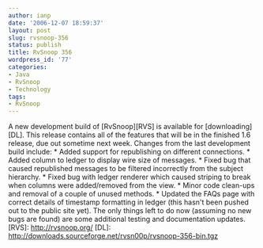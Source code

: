 ```yaml
---
author: ianp
date: '2006-12-07 18:59:37'
layout: post
slug: rvsnoop-356
status: publish
title: RvSnoop 356
wordpress_id: '77'
categories:
- Java
- RvSnoop
- Technology
tags:
- RvSnoop
---
```


A new development build of [RvSnoop][RVS] is available for
[downloading][DL]. This release contains all of the features that will
be in the finished 1.6 release, due out sometime next week. Changes from
the last development build include: \* Added support for republishing on
different connections. \* Added column to ledger to display wire size of
messages. \* Fixed bug that caused republished messages to be filtered
incorrectly from the subject hierarchy. \* Fixed bug with ledger
renderer which caused striping to break when columns were added/removed
from the view. \* Minor code clean-ups and removal of a couple of unused
methods. \* Updated the FAQs page with correct details of timestamp
formatting in ledger (this hasn't been pushed out to the public site
yet). The only things left to do now (assuming no new bugs are found)
are some additional testing and documentation updates. [RVS]:
http://rvsnoop.org/ [DL]:
http://downloads.sourceforge.net/rvsn00p/rvsnoop-356-bin.tgz
